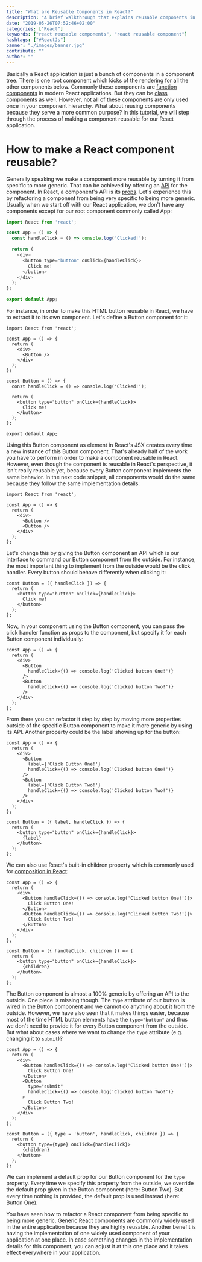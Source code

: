 ```yaml
---
title: "What are Reusable Components in React?"
description: "A brief walkthrough that explains reusable components in React by example. You will refactor a specific to a more generic component by offering a clean API for this component for the outside world ..."
date: "2019-05-26T07:52:46+02:00"
categories: ["React"]
keywords: ["react reusable components", "react reusable component"]
hashtags: ["#ReactJs"]
banner: "./images/banner.jpg"
contribute: ""
author: ""
---
```


<Sponsorship />

Basically a React application is just a bunch of components in a component tree. There is one root component which kicks of the rendering for all the other components below. Commonly these components are [function components](/react-function-component/) in modern React applications. But they can be [class components](/react-component-types/) as well. However, not all of these components are only used once in your component hierarchy. What about reusing components because they serve a more common purpose? In this tutorial, we will step through the process of making a component reusable for our React application.

# How to make a React component reusable?

Generally speaking we make a component more reusable by turning it from specific to more generic. That can be achieved by offering an [API](/what-is-an-api-javascript/) for the component. In React, a component's API is its [props](/react-pass-props-to-component/). Let's experience this by refactoring a component from being very specific to being more generic. Usually when we start off with our React application, we don't have any components except for our root component commonly called App:

```javascript
import React from 'react';

const App = () => {
  const handleClick = () => console.log('Clicked!');

  return (
    <div>
      <button type="button" onClick={handleClick}>
        Click me!
      </button>
    </div>
  );
};

export default App;
```

For instance, in order to make this HTML button reusable in React, we have to extract it to its own component. Let's define a Button component for it:

```javascript{6,11,12,13,14,15,16,17,18,19}
import React from 'react';

const App = () => {
  return (
    <div>
      <Button />
    </div>
  );
};

const Button = () => {
  const handleClick = () => console.log('Clicked!');

  return (
    <button type="button" onClick={handleClick}>
      Click me!
    </button>
  );
};

export default App;
```

Using this Button component as element in React's JSX creates every time a new instance of this Button component. That's already half of the work you have to perform in order to make a component reusable in React. However, even though the component is reusable in React's perspective, it isn't really reusable yet, because every Button component implements the same behavior. In the next code snippet, all components would do the same because they follow the same implementation details:

```javascript{6,7}
import React from 'react';

const App = () => {
  return (
    <div>
      <Button />
      <Button />
    </div>
  );
};
```

Let's change this by giving the Button component an API which is our interface to command our Button component from the outside. For instance, the most important thing to implement from the outside would be the click handler. Every button should behave differently when clicking it:

```javascript{1}
const Button = ({ handleClick }) => {
  return (
    <button type="button" onClick={handleClick}>
      Click me!
    </button>
  );
};
```

Now, in your component using the Button component, you can pass the click handler function as props to the component, but specify it for each Button component individually:

```javascript{5,8}
const App = () => {
  return (
    <div>
      <Button
        handleClick={() => console.log('Clicked button One!')}
      />
      <Button
        handleClick={() => console.log('Clicked button Two!')}
      />
    </div>
  );
};
```

From there you can refactor it step by step by moving more properties outside of the specific Button component to make it more generic by using its API. Another property could be the label showing up for the button:

```javascript{5,9,16,19}
const App = () => {
  return (
    <div>
      <Button
        label={'Click Button One!'}
        handleClick={() => console.log('Clicked button One!')}
      />
      <Button
        label={'Click Button Two!'}
        handleClick={() => console.log('Clicked button Two!')}
      />
    </div>
  );
};

const Button = ({ label, handleClick }) => {
  return (
    <button type="button" onClick={handleClick}>
      {label}
    </button>
  );
};
```

We can also use React's built-in children property which is commonly used for [composition in React](/react-component-composition/):

```javascript{4,5,6,7,8,9,14,17}
const App = () => {
  return (
    <div>
      <Button handleClick={() => console.log('Clicked button One!')}>
        Click Button One!
      </Button>
      <Button handleClick={() => console.log('Clicked button Two!')}>
        Click Button Two!
      </Button>
    </div>
  );
};

const Button = ({ handleClick, children }) => {
  return (
    <button type="button" onClick={handleClick}>
      {children}
    </button>
  );
};
```

The Button component is almost a 100% generic by offering an API to the outside. One piece is missing though. The `type` attribute of our button is wired in the Button component and we cannot do anything about it from the outside. However, we have also seen that it makes things easier, because most of the time HTML button elements have the `type="button"` and thus we don't need to provide it for every Button component from the outside. But what about cases where we want to change the `type` attribute (e.g. changing it to `submit`)?

```javascript{8,17,19}
const App = () => {
  return (
    <div>
      <Button handleClick={() => console.log('Clicked button One!')}>
        Click Button One!
      </Button>
      <Button
        type="submit"
        handleClick={() => console.log('Clicked button Two!')}
      >
        Click Button Two!
      </Button>
    </div>
  );
};

const Button = ({ type = 'button', handleClick, children }) => {
  return (
    <button type={type} onClick={handleClick}>
      {children}
    </button>
  );
};
```

We can implement a default prop for our Button component for the `type` property. Every time we specify this property from the outside, we override the default prop given in the Button component (here: Button Two). But every time nothing is provided, the default prop is used instead (here: Button One).

<Divider />

You have seen how to refactor a React component from being specific to being more generic. Generic React components are commonly widely used in the entire application because they are highly reusable. Another benefit is having the implementation of one widely used component of your application at one place. In case something changes in the implementation details for this component, you can adjust it at this one place and it takes effect everywhere in your application.
